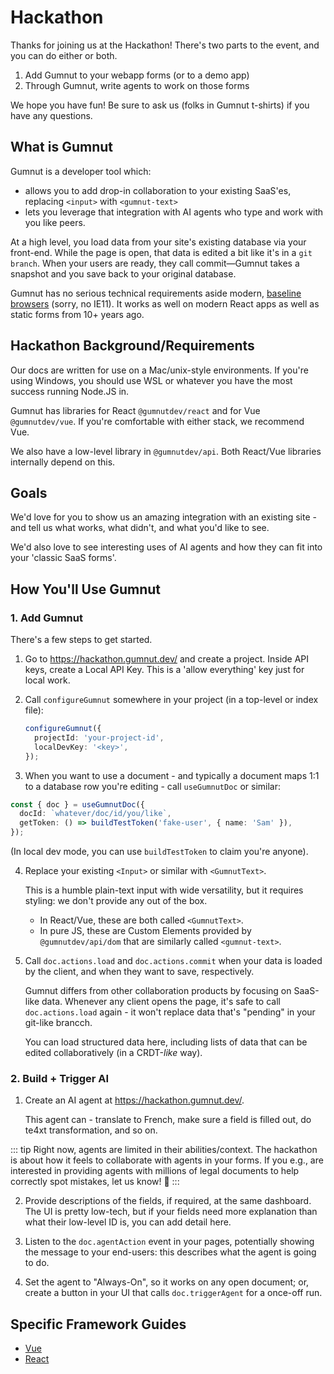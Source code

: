 # Hackathon

Thanks for joining us at the Hackathon!
There's two parts to the event, and you can do either or both.

1. Add Gumnut to your webapp forms (or to a demo app)
2. Through Gumnut, write agents to work on those forms

We hope you have fun!
Be sure to ask us (folks in Gumnut t-shirts) if you have any questions.

## What is Gumnut

Gumnut is a developer tool which:

- allows you to add drop-in collaboration to your existing SaaS'es, replacing `<input>` with `<gumnut-text>`
- lets you leverage that integration with AI agents who type and work with you like peers.

At a high level, you load data from your site's existing database via your front-end.
While the page is open, that data is edited a bit like it's in a `git branch`.
When your users are ready, they call commit—Gumnut takes a snapshot and you save back to your original database.

Gumnut has no serious technical requirements aside modern, [baseline browsers](https://developer.mozilla.org/en-US/docs/Glossary/Baseline/Compatibility) (sorry, no IE11).
It works as well on modern React apps as well as static forms from 10+ years ago.

## Hackathon Background/Requirements

Our docs are written for use on a Mac/unix-style environments.
If you're using Windows, you should use WSL or whatever you have the most success running Node.JS in.

Gumnut has libraries for React `@gumnutdev/react` and for Vue `@gumnutdev/vue`.
If you're comfortable with either stack, we recommend Vue.

We also have a low-level library in `@gumnutdev/api`.
Both React/Vue libraries internally depend on this.

## Goals

We'd love for you to show us an amazing integration with an existing site - and tell us what works, what didn't, and what you'd like to see.

We'd also love to see interesting uses of AI agents and how they can fit into your 'classic SaaS forms'.

## How You'll Use Gumnut

### 1. Add Gumnut

There's a few steps to get started.

1. Go to https://hackathon.gumnut.dev/ and create a project.
   Inside API keys, create a Local API Key.
   This is a 'allow everything' key just for local work.

2. Call `configureGumnut` somewhere in your project (in a top-level or index file):

   ```ts
   configureGumnut({
     projectId: 'your-project-id',
     localDevKey: '<key>',
   });
   ```

3. When you want to use a document - and typically a document maps 1:1 to a database row you're editing - call `useGumnutDoc` or similar:

  ```ts
  const { doc } = useGumnutDoc({
    docId: `whatever/doc/id/you/like`,
    getToken: () => buildTestToken('fake-user', { name: 'Sam' }),
  });
  ```

  (In local dev mode, you can use `buildTestToken` to claim you're anyone).

4. Replace your existing `<Input>` or similar with `<GumnutText>`.

   This is a humble plain-text input with wide versatility, but it requires styling: we don't provide any out of the box.

   - In React/Vue, these are both called `<GumnutText>`.
   - In pure JS, these are Custom Elements provided by `@gumnutdev/api/dom` that are similarly called `<gumnut-text>`.

5. Call `doc.actions.load` and `doc.actions.commit` when your data is loaded by the client, and when they want to save, respectively.

   Gumnut differs from other collaboration products by focusing on SaaS-like data.
   Whenever any client opens the page, it's safe to call `doc.actions.load` again - it won't replace data that's "pending" in your git-like brancch.

   You can load structured data here, including lists of data that can be edited collaboratively (in a CRDT-_like_ way).

### 2. Build + Trigger AI

1. Create an AI agent at https://hackathon.gumnut.dev/.

   This agent can - translate to French, make sure a field is filled out, do te4xt transformation, and so on.
  
::: tip
Right now, agents are limited in their abilities/context.
The hackathon is about how it feels to collaborate with agents in your forms.
If you e.g., are interested in providing agents with millions of legal documents to help correctly spot mistakes, let us know! 👀
:::

2. Provide descriptions of the fields, if required, at the same dashboard.
   The UI is pretty low-tech, but if your fields need more explanation than what their low-level ID is, you can add detail here.

3. Listen to the `doc.agentAction` event in your pages, potentially showing the message to your end-users: this describes what the agent is going to do.

3. Set the agent to "Always-On", so it works on any open document; or, create a button in your UI that calls `doc.triggerAgent` for a once-off run.

## Specific Framework Guides

- [Vue](../components/vue)
- [React](../components/react)
